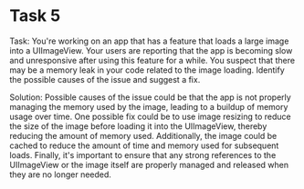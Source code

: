 # Task 5

Task: You're working on an app that has a feature that loads a large image into
a UIImageView. Your users are reporting that the app is becoming slow and
unresponsive after using this feature for a while. You suspect that there may be
a memory leak in your code related to the image loading. Identify the possible
causes of the issue and suggest a fix.

Solution: Possible causes of the issue could be that the app is not properly
managing the memory used by the image, leading to a buildup of memory usage over
time. One possible fix could be to use image resizing to reduce the size of the
image before loading it into the UIImageView, thereby reducing the amount of
memory used. Additionally, the image could be cached to reduce the amount of
time and memory used for subsequent loads. Finally, it's important to ensure
that any strong references to the UIImageView or the image itself are properly
managed and released when they are no longer needed.
